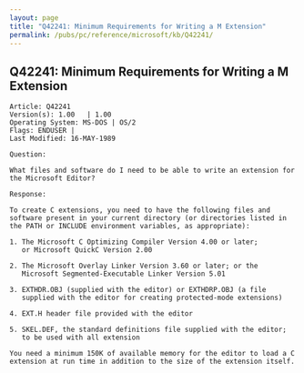 ```yaml
---
layout: page
title: "Q42241: Minimum Requirements for Writing a M Extension"
permalink: /pubs/pc/reference/microsoft/kb/Q42241/
---
```


## Q42241: Minimum Requirements for Writing a M Extension

	Article: Q42241
	Version(s): 1.00   | 1.00
	Operating System: MS-DOS | OS/2
	Flags: ENDUSER |
	Last Modified: 16-MAY-1989
	
	Question:
	
	What files and software do I need to be able to write an extension for
	the Microsoft Editor?
	
	Response:
	
	To create C extensions, you need to have the following files and
	software present in your current directory (or directories listed in
	the PATH or INCLUDE environment variables, as appropriate):
	
	1. The Microsoft C Optimizing Compiler Version 4.00 or later;
	   or Microsoft QuickC Version 2.00
	
	2. The Microsoft Overlay Linker Version 3.60 or later; or the
	   Microsoft Segmented-Executable Linker Version 5.01
	
	3. EXTHDR.OBJ (supplied with the editor) or EXTHDRP.OBJ (a file
	   supplied with the editor for creating protected-mode extensions)
	
	4. EXT.H header file provided with the editor
	
	5. SKEL.DEF, the standard definitions file supplied with the editor;
	   to be used with all extension
	
	You need a minimum 150K of available memory for the editor to load a C
	extension at run time in addition to the size of the extension itself.
